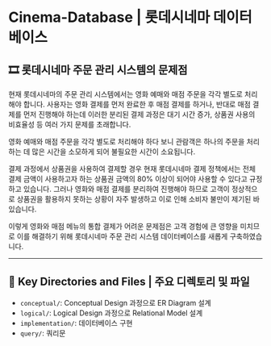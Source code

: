 # **Cinema-Database** | 롯데시네마 데이터베이스

## 🎞️ 롯데시네마 주문 관리 시스템의 문제점

현재 롯데시네마의 주문 관리 시스템에서는 영화 예매와 매점 주문을 각각 별도로 처리해야 합니다. 사용자는 영화 결제를 먼저 완료한 후 매점 결제를 하거나, 반대로 매점 결제를 먼저 진행해야 하는데 이러한 분리된 결제 과정은 대기 시간 증가, 상품권 사용의 비효율성 등 여러 가지 문제를 초래합니다.

영화 예매와 매점 주문을 각각 별도로 처리해야 하다 보니 관람객은 하나의 주문을 처리하는 데 많은 시간을 소모하게 되어 불필요한 시간이 소요됩니다.

결제 과정에서 상품권을 사용하여 결제할 경우 현재 롯데시네마 결제 정책에서는 전체 결제 금액이 사용하고자 하는 상품권 금액의 80% 이상이 되어야 사용할 수 있다고 규정하고 있습니다. 그러나 영화와 매점 결제를 분리하여 진행해야 하므로 고객이 정상적으로 상품권을 활용하지 못하는 상황이 자주 발생하고 이로 인해 소비자 불만이 제기된 바 있습니다.

이렇게 영화와 매점 메뉴의 통합 결제가 어려운 문제점은 고객 경험에 큰 영향을 미치므로 이를 해결하기 위해 롯데시네마 주문 관리 시스템 데이터베이스를 새롭게 구축하였습니다.

---

## 📁 **Key Directories and Files | 주요 디렉토리 및 파일**

- `conceptual/`: Conceptual Design 과정으로 ER Diagram 설계
- `logical/`: Logical Design 과정으로 Relational Model 설계
- `implementation/`: 데이터베이스 구현
- `query/`: 쿼리문
